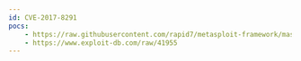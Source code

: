 ```yaml
---
id: CVE-2017-8291
pocs:
    - https://raw.githubusercontent.com/rapid7/metasploit-framework/master/modules/exploits/unix/fileformat/ghostscript_type_confusion.rb
    - https://www.exploit-db.com/raw/41955
---
```

